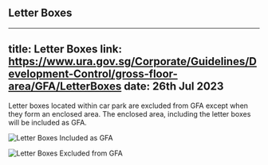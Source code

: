 
## Letter Boxes
---
title: Letter Boxes
link: https://www.ura.gov.sg/Corporate/Guidelines/Development-Control/gross-floor-area/GFA/LetterBoxes
date: 26th Jul 2023
---

Letter boxes located within car park are excluded from GFA except when they form an enclosed area. The enclosed area, including the letter boxes will be included as GFA.

![Letter Boxes Included as GFA](https://www.ura.gov.sg/-/media/Corporate/Guidelines/Development-control/GFA/GFA-66A-Letterbox-area_GFA_final.jpg?h=625&w=1000)

![Letter Boxes Excluded from GFA](https://www.ura.gov.sg/-/media/Corporate/Guidelines/Development-control/GFA/GFA-66B-Letterbox-area_non-GFA_v1.jpg?h=625&w=1000)
